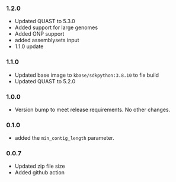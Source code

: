 ### 1.2.0

- Updated QUAST to 5.3.0
- Added support for large genomes
- Added ONP support
- added assemblysets input
- 1.1.0 update

### 1.1.0

- Updated base image to `kbase/sdkpython:3.8.10` to fix build
- Updated QUAST to 5.2.0

### 1.0.0
- Version bump to meet release requirements. No other changes.

### 0.1.0
- added the `min_contig_length` parameter.

### 0.0.7
- Updated zip file size
- Added github action
